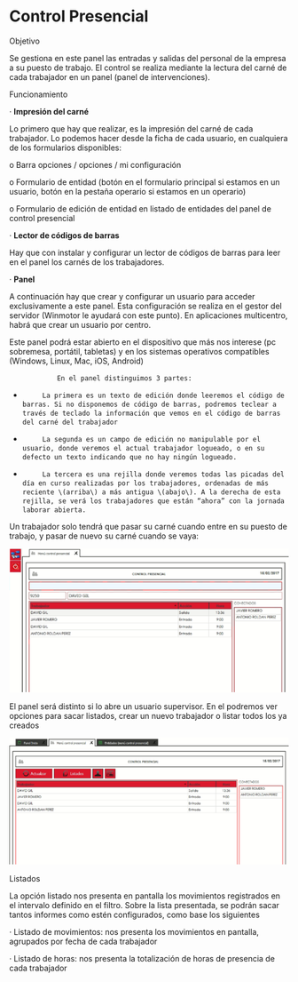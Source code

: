 # Control Presencial


  
Objetivo

Se gestiona en este panel las entradas y salidas del personal de la empresa a su puesto de trabajo. El control se realiza mediante la lectura del carné de cada trabajador en un panel \(panel de intervenciones\).

Funcionamiento

·         **Impresión del carné**      

Lo primero que hay que realizar, es la impresión del carné de cada trabajador. Lo podemos hacer desde la ficha de cada usuario, en cualquiera de los formularios disponibles:

o   Barra opciones / opciones / mi configuración

o   Formulario de entidad  \(botón en el formulario principal si estamos en un usuario, botón en la pestaña operario si estamos en un operario\)

o   Formulario de edición de entidad en listado de entidades del panel de control presencial

·         **Lector de códigos de barras**

Hay que con instalar y configurar un lector de códigos de barras para leer en el panel los carnés de los trabajadores.

·         **Panel**

A continuación hay que crear y configurar un usuario para acceder exclusivamente a este panel. Esta configuración se realiza en el gestor del servidor \(Winmotor le ayudará con este punto\). En aplicaciones multicentro, habrá que crear un usuario por centro.

Este panel podrá estar abierto en el dispositivo que más nos interese \(pc sobremesa, portátil, tabletas\) y en los sistemas operativos compatibles \(Windows, Linux, Mac, iOS, Android\)

                En el panel distinguimos 3 partes:

-          La primera es un texto de edición donde leeremos el código de barras. Si no disponemos de código de barras, podremos teclear a través de teclado la información que vemos en el código de barras del carné del trabajador

-          La segunda es un campo de edición no manipulable por el usuario, donde veremos el actual trabajador logueado, o en su defecto un texto indicando que no hay ningún logueado.

-          La tercera es una rejilla donde veremos todas las picadas del día en curso realizadas por los trabajadores, ordenadas de más reciente \(arriba\) a más antigua \(abajo\). A la derecha de esta rejilla, se verá los trabajadores que están “ahora” con la jornada laborar abierta.

Un trabajador solo tendrá que pasar su carné cuando entre en su puesto de trabajo, y pasar de nuevo su carné cuando se vaya:

![](../.gitbook/assets/image%20%284%29.png)

El panel será distinto si lo abre un usuario supervisor. En el podremos ver opciones para sacar listados, crear un nuevo trabajador o listar todos los ya creados

![](../.gitbook/assets/image%20%2814%29.png)

Listados

La opción listado nos presenta en pantalla los movimientos registrados en el intervalo definido en el filtro. Sobre la lista presentada, se podrán sacar tantos informes como estén configurados, como base los siguientes

·         Listado de movimientos: nos presenta los movimientos en pantalla, agrupados por fecha de cada trabajador

·         Listado de horas: nos presenta la totalización de horas de presencia de cada trabajador

